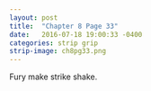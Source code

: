 ```yaml
---
layout: post
title:  "Chapter 8 Page 33"
date:   2016-07-18 19:00:33 -0400
categories: strip grip
strip-image: ch8pg33.png
---
```

Fury make strike shake.   
